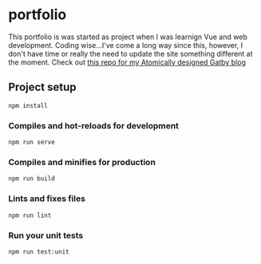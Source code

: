 # portfolio
This portfolio is was started as project when I was learnign Vue and web development. Coding wise...I've come a long way since this, however, I don't have time or really the need to update the site something different at the moment. Check out [this repo for my Atomically designed Gatby blog](https://github.com/galexynye/midi-sequencing)

## Project setup
```
npm install
```

### Compiles and hot-reloads for development
```
npm run serve
```

### Compiles and minifies for production
```
npm run build
```

### Lints and fixes files
```
npm run lint
```

### Run your unit tests
```
npm run test:unit
```
